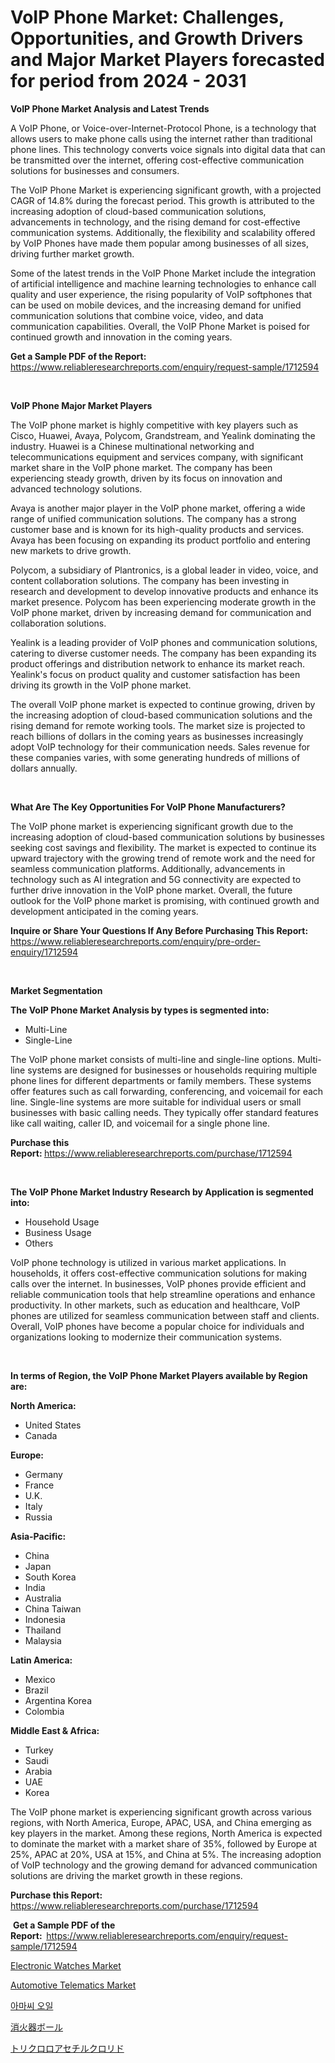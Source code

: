<p><h1>VoIP Phone Market: Challenges, Opportunities, and Growth Drivers and Major Market Players forecasted for period from 2024 - 2031</h1></p><p><strong>VoIP Phone Market Analysis and Latest Trends</strong></p>
<p><p>A VoIP Phone, or Voice-over-Internet-Protocol Phone, is a technology that allows users to make phone calls using the internet rather than traditional phone lines. This technology converts voice signals into digital data that can be transmitted over the internet, offering cost-effective communication solutions for businesses and consumers.</p><p>The VoIP Phone Market is experiencing significant growth, with a projected CAGR of 14.8% during the forecast period. This growth is attributed to the increasing adoption of cloud-based communication solutions, advancements in technology, and the rising demand for cost-effective communication systems. Additionally, the flexibility and scalability offered by VoIP Phones have made them popular among businesses of all sizes, driving further market growth.</p><p>Some of the latest trends in the VoIP Phone Market include the integration of artificial intelligence and machine learning technologies to enhance call quality and user experience, the rising popularity of VoIP softphones that can be used on mobile devices, and the increasing demand for unified communication solutions that combine voice, video, and data communication capabilities. Overall, the VoIP Phone Market is poised for continued growth and innovation in the coming years.</p></p>
<p><strong>Get a Sample PDF of the Report:&nbsp;</strong> <a href="https://www.reliableresearchreports.com/enquiry/request-sample/1712594">https://www.reliableresearchreports.com/enquiry/request-sample/1712594</a></p>
<p>&nbsp;</p>
<p><strong>VoIP Phone Major Market Players</strong></p>
<p><p>The VoIP phone market is highly competitive with key players such as Cisco, Huawei, Avaya, Polycom, Grandstream, and Yealink dominating the industry. Huawei is a Chinese multinational networking and telecommunications equipment and services company, with significant market share in the VoIP phone market. The company has been experiencing steady growth, driven by its focus on innovation and advanced technology solutions.</p><p>Avaya is another major player in the VoIP phone market, offering a wide range of unified communication solutions. The company has a strong customer base and is known for its high-quality products and services. Avaya has been focusing on expanding its product portfolio and entering new markets to drive growth.</p><p>Polycom, a subsidiary of Plantronics, is a global leader in video, voice, and content collaboration solutions. The company has been investing in research and development to develop innovative products and enhance its market presence. Polycom has been experiencing moderate growth in the VoIP phone market, driven by increasing demand for communication and collaboration solutions.</p><p>Yealink is a leading provider of VoIP phones and communication solutions, catering to diverse customer needs. The company has been expanding its product offerings and distribution network to enhance its market reach. Yealink's focus on product quality and customer satisfaction has been driving its growth in the VoIP phone market.</p><p>The overall VoIP phone market is expected to continue growing, driven by the increasing adoption of cloud-based communication solutions and the rising demand for remote working tools. The market size is projected to reach billions of dollars in the coming years as businesses increasingly adopt VoIP technology for their communication needs. Sales revenue for these companies varies, with some generating hundreds of millions of dollars annually.</p></p>
<p>&nbsp;</p>
<p><strong>What Are The Key Opportunities For VoIP Phone Manufacturers?</strong></p>
<p><p>The VoIP phone market is experiencing significant growth due to the increasing adoption of cloud-based communication solutions by businesses seeking cost savings and flexibility. The market is expected to continue its upward trajectory with the growing trend of remote work and the need for seamless communication platforms. Additionally, advancements in technology such as AI integration and 5G connectivity are expected to further drive innovation in the VoIP phone market. Overall, the future outlook for the VoIP phone market is promising, with continued growth and development anticipated in the coming years.</p></p>
<p><strong>Inquire or Share Your Questions If Any Before Purchasing This Report:</strong> <a href="https://www.reliableresearchreports.com/enquiry/pre-order-enquiry/1712594">https://www.reliableresearchreports.com/enquiry/pre-order-enquiry/1712594</a></p>
<p>&nbsp;</p>
<p><strong>Market Segmentation</strong></p>
<p><strong>The VoIP Phone Market Analysis by types is segmented into:</strong></p>
<p><ul><li>Multi-Line</li><li>Single-Line</li></ul></p>
<p><p>The VoIP phone market consists of multi-line and single-line options. Multi-line systems are designed for businesses or households requiring multiple phone lines for different departments or family members. These systems offer features such as call forwarding, conferencing, and voicemail for each line. Single-line systems are more suitable for individual users or small businesses with basic calling needs. They typically offer standard features like call waiting, caller ID, and voicemail for a single phone line.</p></p>
<p><strong>Purchase this Report:&nbsp;</strong><a href="https://www.reliableresearchreports.com/purchase/1712594">https://www.reliableresearchreports.com/purchase/1712594</a></p>
<p>&nbsp;</p>
<p><strong>The VoIP Phone Market Industry Research by Application is segmented into:</strong></p>
<p><ul><li>Household Usage</li><li>Business Usage</li><li>Others</li></ul></p>
<p><p>VoIP phone technology is utilized in various market applications. In households, it offers cost-effective communication solutions for making calls over the internet. In businesses, VoIP phones provide efficient and reliable communication tools that help streamline operations and enhance productivity. In other markets, such as education and healthcare, VoIP phones are utilized for seamless communication between staff and clients. Overall, VoIP phones have become a popular choice for individuals and organizations looking to modernize their communication systems.</p></p>
<p>&nbsp;</p>
<p><strong>In terms of Region, the VoIP Phone Market Players available by Region are:</strong></p>
<p>
    <p> <strong> North America: </strong>
        <ul>
            <li>United States</li>
            <li>Canada</li>
        </ul>
        </p> 
    <p> <strong> Europe: </strong>
        <ul>
            <li>Germany</li>
            <li>France</li>
            <li>U.K.</li>
            <li>Italy</li>
            <li>Russia</li>
        </ul>
        </p> 
    <p> <strong> Asia-Pacific: </strong>
        <ul>
            <li>China</li>
            <li>Japan</li>
            <li>South Korea</li>
            <li>India</li>
            <li>Australia</li>
            <li>China Taiwan</li>
            <li>Indonesia</li>
            <li>Thailand</li>
            <li>Malaysia</li>
        </ul>
        </p> 
    <p> <strong> Latin America: </strong>
        <ul>
            <li>Mexico</li>
            <li>Brazil</li>
            <li>Argentina Korea</li>
            <li>Colombia</li>
        </ul>
        </p> 
    <p> <strong> Middle East & Africa: </strong>
        <ul>
            <li>Turkey</li>
            <li>Saudi</li>
            <li>Arabia</li>
            <li>UAE</li>
            <li>Korea</li>
        </ul>
    </p>
    </p>
<p><p>The VoIP phone market is experiencing significant growth across various regions, with North America, Europe, APAC, USA, and China emerging as key players in the market. Among these regions, North America is expected to dominate the market with a market share of 35%, followed by Europe at 25%, APAC at 20%, USA at 15%, and China at 5%. The increasing adoption of VoIP technology and the growing demand for advanced communication solutions are driving the market growth in these regions.</p></p>
<p><strong>Purchase this Report: </strong><a href="https://www.reliableresearchreports.com/purchase/1712594">https://www.reliableresearchreports.com/purchase/1712594</a></p>
<p>&nbsp;<strong>Get a Sample PDF of the Report:&nbsp;&nbsp;</strong><a href="https://www.reliableresearchreports.com/enquiry/request-sample/1712594">https://www.reliableresearchreports.com/enquiry/request-sample/1712594</a></p>
<p><strong></strong></p>
<p><p><a href="https://github.com/gdfhhhj/Market-Research-Report-List-3/blob/main/electronic-watches-market.md">Electronic Watches Market</a></p><p><a href="https://issuu.com/reportprime-2/docs/automotive-telematics-market-size-2030.pptx">Automotive Telematics Market</a></p><p><a href="https://github.com/GabrielBlanda5656/Market-Research-Report-List-1/blob/main/40249399257.md">아마씨 오일</a></p><p><a href="https://github.com/lrlmopnhwd79300/Market-Research-Report-List-1/blob/main/38964529882.md">消火器ボール</a></p><p><a href="https://github.com/EstelWisozk1/Market-Research-Report-List-1/blob/main/40775859883.md">トリクロロアセチルクロリド</a></p></p>
